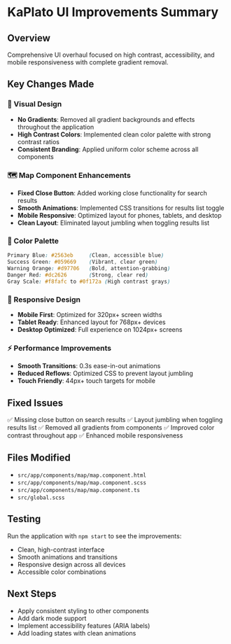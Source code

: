 # KaPlato UI Improvements Summary

## Overview
Comprehensive UI overhaul focused on high contrast, accessibility, and mobile responsiveness with complete gradient removal.

## Key Changes Made

### 🎨 Visual Design
- **No Gradients**: Removed all gradient backgrounds and effects throughout the application
- **High Contrast Colors**: Implemented clean color palette with strong contrast ratios
- **Consistent Branding**: Applied uniform color scheme across all components

### 🗺️ Map Component Enhancements
- **Fixed Close Button**: Added working close functionality for search results
- **Smooth Animations**: Implemented CSS transitions for results list toggle
- **Mobile Responsive**: Optimized layout for phones, tablets, and desktop
- **Clean Layout**: Eliminated layout jumbling when toggling results list

### 🎯 Color Palette
```scss
Primary Blue: #2563eb     (Clean, accessible blue)
Success Green: #059669    (Vibrant, clear green)
Warning Orange: #d97706   (Bold, attention-grabbing)
Danger Red: #dc2626       (Strong, clear red)
Gray Scale: #f8fafc to #0f172a (High contrast grays)
```

### 📱 Responsive Design
- **Mobile First**: Optimized for 320px+ screen widths
- **Tablet Ready**: Enhanced layout for 768px+ devices
- **Desktop Optimized**: Full experience on 1024px+ screens

### ⚡ Performance Improvements
- **Smooth Transitions**: 0.3s ease-in-out animations
- **Reduced Reflows**: Optimized CSS to prevent layout jumbling
- **Touch Friendly**: 44px+ touch targets for mobile

## Fixed Issues
✅ Missing close button on search results
✅ Layout jumbling when toggling results list
✅ Removed all gradients from components
✅ Improved color contrast throughout app
✅ Enhanced mobile responsiveness

## Files Modified
- `src/app/components/map/map.component.html`
- `src/app/components/map/map.component.scss`
- `src/app/components/map/map.component.ts`
- `src/global.scss`

## Testing
Run the application with `npm start` to see the improvements:
- Clean, high-contrast interface
- Smooth animations and transitions
- Responsive design across all devices
- Accessible color combinations

## Next Steps
- Apply consistent styling to other components
- Add dark mode support
- Implement accessibility features (ARIA labels)
- Add loading states with clean animations
